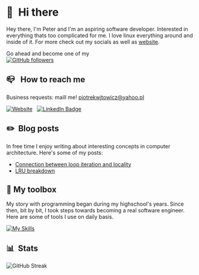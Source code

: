# 👋 &nbsp;Hi there
Hey there, I'm Peter and I'm an aspiring software developer. Interested in everything thats too complicated for me. I love linux everything around and inside of it. For more check out my socials as well as [website](https://piotrekwojtowicz.github.io).

Go ahead and become one of my  
[![GitHub followers](https://img.shields.io/github/followers/PiotrekWojtowicz?color=%23ddd&logo=GitHub&style=for-the-badge)](https://github.com/PiotrekWojtowicz) &nbsp; 

##  📪 &nbsp; How to reach me
Business requests: maill me! <piotrekwjtowicz@yahoo.pl>

[![Website](https://img.shields.io/badge/Website-LINK-%23ddd?color=%23ddd&logo=Web&label=WEBSITE&style=for-the-badge)](https://piotrekwojtowicz.github.io) &nbsp;  <a href="https://www.linkedin.com/in/piotr-w%C3%B3jtowicz-aba719219">
    <img src="https://img.shields.io/badge/LinkedIn-blue?style=for-the-badge&logo=linkedin&logoColor=white" alt="LinkedIn Badge"/>
  </a>

## ✏️ &nbsp;Blog posts
In free time I enjoy writing about interesting concepts in computer architecture. Here's some of my posts:
<!-- BLOG-POST-LIST:START -->
- [Connection between loop iteration and locality](https://medium.com/@piotrkowo21/the-connection-between-locality-cache-and-loop-iterations-3bbd18801dc5)
- [LRU breakdown](https://medium.com/@piotrkowo21/lru-algorithm-breakdown-f9ac0db33480)
<!-- BLOG-POST-LIST:END -->
##  📕&nbsp;My toolbox
My story with programming began during my highschool's years. Since then, bit by bit, I took steps towards becoming a real software engineer. Here are some of tools I use on daily basis.

[![My Skills](https://skills.thijs.gg/icons?i=c,cs,cpp,git,docker,py,vim&theme=light)](https://github.com/PiotrekWojtowicz)

## 📊 &nbsp;Stats

<!--![Peter's Github Stats](https://github-readme-stats.vercel.app/api?username=PiotrekWojtowicz&hide=contribs,prs&show_icons=true&bg_color=0d1116&title_color=ce09ec&text_color=a4aacb&icon_color=007ec6)-->

![GitHub Streak](https://github-readme-streak-stats.herokuapp.com/?user=PiotrekWojtowicz&theme=dark&count_private=true&bg_color=0d1116&title_color=ce09ec&text_color=a4aacb&icon_color=007ec6)

